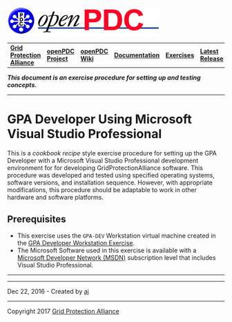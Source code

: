 [![The Open Source Phasor Data Concentrator](openPDC_Logo.png)](openPDC_Home.md "The Open Source Phasor Data Concentrator")

|   |   |   |   |   |   |
|---|---|---|---|---|---|
| **[Grid Protection Alliance](http://www.gridprotectionalliance.org "Grid Protection Alliance Home Page")** | **[openPDC Project](https://github.com/GridProtectionAlliance/openPDC "openPDC Project on GitHub")** | **[openPDC Wiki](openPDC_Home.md "openPDC Wiki Home Page")** | **[Documentation](openPDC_Documentation_Home.md "openPDC Documentation Home Page")** | **[Exercises](Development_Exercises.md)** | **[Latest Release](https://github.com/GridProtectionAlliance/openPDC/releases "openPDC Releases Home Page")** |

***This document is an exercise procedure for setting up and testing concepts.***

---

# GPA Developer Using Microsoft Visual Studio Professional

This is a *cookbook recipe* style exercise procedure for setting up the GPA Developer with a Microsoft Visual Studio Professional development environment for for developing GridProtectionAlliance software. This procedure was developed and tested using specified operating systems, software versions, and installation sequence. However, with appropriate modifications, this procedure should be adaptable to work in other hardware and software platforms.

## Prerequisites

- This exercise uses the `GPA-DEV` Workstation virtual machine created in the [GPA Developer Workstation Exercise](Exercise_GPA_Developer_Workstation.md).  
- The Microsoft Software used in this exercise is available with a [Microsoft Developer Network (MSDN)](http://msdn.microsoft.com) subscription level that includes Visual Studio Professional.

---



---

Dec 22, 2016 - Created by [aj](https://github.com/ajstadlin)

---

Copyright 2017 [Grid Protection Alliance](http://www.gridprotectionalliance.org)

